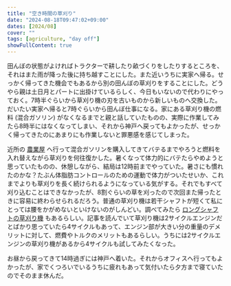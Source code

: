 ```yaml
---
title: "空き時間の草刈り"
date: "2024-08-18T09:47:02+09:00"
dates: [2024/08]
cover: ""
tags: [agriculture, "day off"]
showFullContent: true
---
```


田んぼの状態がよければトラクターで耕したり畝づくりをしたりするところを、それはまた雨が降った後に持ち越すことにした。また近いうちに実家へ帰る。せっかく帰ってきた機会でもあるから別の田んぼの草刈りをすることにした。どうやら親は土日月とパートに出掛けているらしく、今日もいないので代わりにやっておく。7時半ぐらいから草刈り機の刃を古いものから新しいものへ交換した。だいたい実家へ帰ると7時ぐらいから田んぼ仕事になる。家にある草刈り機の燃料 (混合ガソリン) がなくなるまでと親と話していたものの、実際に作業してみたら8時半にはなくなってしまい、それから神戸へ戻ってもよかったが、せっかく帰ってきたのにあまりにも作業しないと罪悪感を感じてしまった。

近所の [農業屋](https://nogyoya.jp/) へ行って混合ガソリンを購入してきてバテるまでやろうと燃料を入れ替えながら草刈りを何往復かした。暑くなって体力的にバテたらやめようと思っていたものの、休憩しながら、結局は12時前までやっていた。暑さにも慣れたのかな？たぶん体脂肪コントロールのための運動で体力がついたせいか、これまでよりも草刈りを長く続けられるようになっている気がする。それでもすべて刈り込むことはできなかったが、8割ぐらいの草を刈ったので次回また帰ったときに容易に終わらせられるだろう。普通の草刈り機は若干シャフトが短くて私にとっては腰をかがめないといけないのがしんどい。調べてみたら [ロングシャフトの草刈り機](https://ameblo.jp/peco1112ocep/entry-12654417661.html) もあるらしい。記事を読んでいて草刈り機は2サイクルエンジンだとばかり思っていたら4サイクルもあって、エンジン部が大きい分の重量のデメリットに対して、燃費やトルクのメリットもあるらしい。うちには2サイクルエンジンの草刈り機があるから4サイクルも試してみたくなった。

お昼から戻ってきて14時過ぎには神戸へ着いた。それからオフィスへ行ってもよかったが、家でくつろいでいるうちに疲れもあって気付いたら夕方まで寝ていたのでそのまま休んだ。
